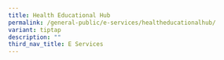 ```yaml
---
title: Health Educational Hub
permalink: /general-public/e-services/healtheducationalhub/
variant: tiptap
description: ""
third_nav_title: E Services
---
```

